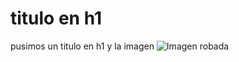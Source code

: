 # titulo en h1
pusimos un titulo en h1 y la imagen
![Imagen robada](https://octodex.github.com/images/yaktocat.png)
